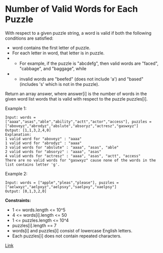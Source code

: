 # Number of Valid Words for Each Puzzle

With respect to a given puzzle string, a word is valid if both the following conditions are satisfied:

- word contains the first letter of puzzle.
- For each letter in word, that letter is in puzzle.
-
    - For example, if the puzzle is "abcdefg", then valid words are "faced", "cabbage", and "baggage", while
-
    - invalid words are "beefed" (does not include 'a') and "based" (includes 's' which is not in the puzzle).

Return an array answer, where answer[i] is the number of words in the given word list words that is valid with respect
to the puzzle puzzles[i].

Example 1:

```
Input: words = ["aaaa","asas","able","ability","actt","actor","access"], puzzles = ["aboveyz","abrodyz","abslute","absoryz","actresz","gaswxyz"]
Output: [1,1,3,2,4,0]
Explanation: 
1 valid word for "aboveyz" : "aaaa" 
1 valid word for "abrodyz" : "aaaa"
3 valid words for "abslute" : "aaaa", "asas", "able"
2 valid words for "absoryz" : "aaaa", "asas"
4 valid words for "actresz" : "aaaa", "asas", "actt", "access"
There are no valid words for "gaswxyz" cause none of the words in the list contains letter 'g'.
```

Example 2:

```
Input: words = ["apple","pleas","please"], puzzles = ["aelwxyz","aelpxyz","aelpsxy","saelpxy","xaelpsy"]
Output: [0,1,3,2,0]
```

**Constraints:**

- 1 <= words.length <= 10^5
- 4 <= words[i].length <= 50
- 1 <= puzzles.length <= 10^4
- puzzles[i].length == 7
- words[i] and puzzles[i] consist of lowercase English letters.
- Each puzzles[i] does not contain repeated characters.

[Link](https://leetcode.com/problems/number-of-valid-words-for-each-puzzle/)